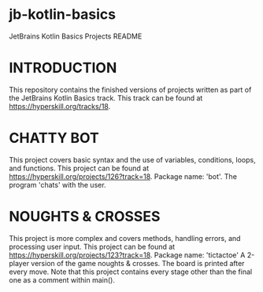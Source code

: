 # jb-kotlin-basics
JetBrains Kotlin Basics Projects README

INTRODUCTION
============
This repository contains the finished versions of projects written as part of the JetBrains Kotlin Basics track.
This track can be found at https://hyperskill.org/tracks/18.

CHATTY BOT
==========
This project covers basic syntax and the use of variables, conditions, loops, and functions.
This project can be found at https://hyperskill.org/projects/126?track=18.
Package name: 'bot'.
The program 'chats' with the user.

NOUGHTS & CROSSES
=================
This project is more complex and covers methods, handling errors, and processing user input.
This project can be found at https://hyperskill.org/projects/123?track=18.
Package name: 'tictactoe'
A 2-player version of the game noughts & crosses. The board is printed after every move.
Note that this project contains every stage other than the final one as a comment within main().

